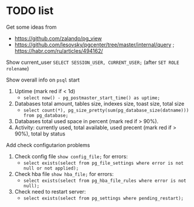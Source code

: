 # TODO list

Get some ideas from
   * https://github.com/zalando/pg_view
   * https://github.com/lesovsky/pgcenter/tree/master/internal/query ; https://habr.com/ru/articles/494162/

Show current_user `SELECT SESSION_USER, CURRENT_USER;` (after `SET ROLE rolename`)

Show overall info on `psql` start
1. Uptime (mark red if < 1d)
   * `select now() - pg_postmaster_start_time() as uptime;`
1. Databases total amount, tables size, indexes size, toast size, total size
   * `select count(*), pg_size_pretty(sum(pg_database_size(datname))) from pg_database;`
1. Databases total used space in percent (mark red if > 90%).
1. Activity: currently used, total available, used precent (mark red if > 90%), total by status

Add check configutarion problems
1. Check config file `show config_file;` for errors:
   * `select exists(select from pg_file_settings where error is not null or not applied);`
1. Check hba file `show hba_file;` for errors:
   * `select exists(select from pg_hba_file_rules where error is not null);`
1. Check need to restart server:
   * `select exists(select from pg_settings where pending_restart);`
